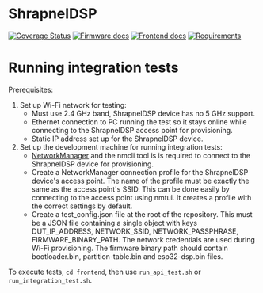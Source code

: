 # ShrapnelDSP

[![Coverage Status](https://coveralls.io/repos/github/ShrapnelDSP/ShrapnelMonorepo/badge.svg)](https://coveralls.io/github/ShrapnelDSP/ShrapnelMonorepo)
[![Firmware docs](https://img.shields.io/badge/docs-firmware-blue)](https://shrapneldsp.github.io/ShrapnelMonorepo/firmware-docs/)
[![Frontend docs](https://img.shields.io/badge/docs-frontend-blue)](https://shrapneldsp.github.io/ShrapnelMonorepo/frontend-docs/)
[![Requirements](https://img.shields.io/badge/docs-requirements-blue)](https://shrapneldsp.github.io/ShrapnelMonorepo/requirements/)

# Running integration tests

Prerequisites:

1. Set up Wi-Fi network for testing:
    * Must use 2.4 GHz band, ShrapnelDSP device has no 5 GHz support.
    * Ethernet connection to PC running the test so it stays online while connecting to the
      ShrapnelDSP access point for provisioning.
    * Static IP address set up for the ShrapnelDSP device.
2. Set up the development machine for running integration tests:
    * [NetworkManager](https://wiki.archlinux.org/title/NetworkManager) and the nmcli tool is is
      required to connect to the ShrapnelDSP device for provisioning.
    * Create a NetworkManager connection profile for the ShrapnelDSP device's access point. The name
      of the profile must be exactly the same as the access point's SSID. This can be done easily by
      connecting to the access point using nmtui. It creates a profile with the correct settings by
      default.
    * Create a test_config.json file at the root of the repository. This must be a JSON file
      containing a single object with keys DUT_IP_ADDRESS, NETWORK_SSID, NETWORK_PASSPHRASE,
      FIRMWARE_BINARY_PATH. The network credentials are used during Wi-Fi provisioning. The firmware
      binary path should contain bootloader.bin, partition-table.bin and esp32-dsp.bin files.

To execute tests, `cd frontend`, then use `run_api_test.sh` or `run_integration_test.sh`.
